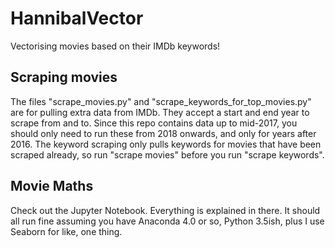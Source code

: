 # HannibalVector
Vectorising movies based on their IMDb keywords!

## Scraping movies

The files "scrape_movies.py" and "scrape_keywords_for_top_movies.py" are for pulling extra data from IMDb. They accept a start and end year to scrape from and to. Since this repo contains data up to mid-2017, you should only need to run these from 2018 onwards, and only for years after 2016. The keyword scraping only pulls keywords for movies that have been scraped already, so run "scrape movies" before you run "scrape keywords".

## Movie Maths

Check out the Jupyter Notebook. Everything is explained in there. It should all run fine assuming you have Anaconda 4.0 or so, Python 3.5ish, plus I use Seaborn for like, one thing.
